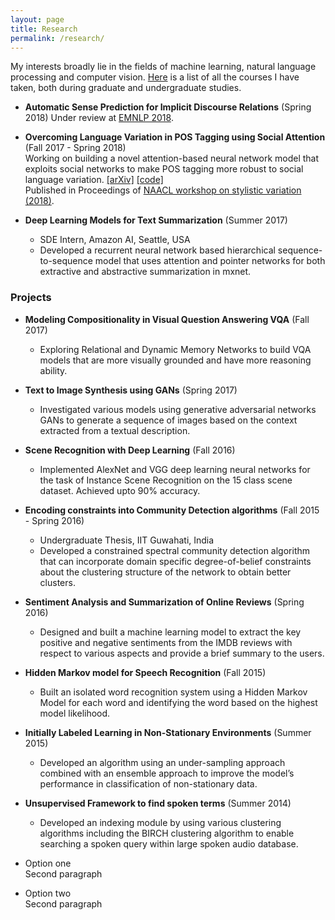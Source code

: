 ```yaml
---
layout: page
title: Research
permalink: /research/
---
```


My interests broadly lie in the fields of machine learning, natural language processing and computer vision. 
[Here](/research/courses/) is a list of all the courses I have taken, both during graduate and undergraduate studies.


- **Automatic Sense Prediction for Implicit Discourse Relations** (Spring 2018)
	Under review at [EMNLP 2018](http://emnlp2018.org/).



- **Overcoming Language Variation in POS Tagging using Social Attention** (Fall 2017 - Spring 2018)  
	Working on building a novel attention-based neural network model that exploits social networks to make
POS tagging more robust to social language variation. [[arXiv]](https://arxiv.org/abs/1804.07331) [[code]](https://github.com/bmurali1994/socialnets_postagging)  
	Published in Proceedings of [NAACL workshop on stylistic variation (2018)](https://sites.google.com/view/2ndstylisticvariation/home).



- **Deep Learning Models for Text Summarization** (Summer 2017)
	- SDE Intern, Amazon AI, Seattle, USA
	- Developed a recurrent neural network based hierarchical sequence-to-sequence model that uses attention
and pointer networks for both extractive and abstractive summarization in mxnet.




### Projects

- **Modeling Compositionality in Visual Question Answering VQA** (Fall 2017)
	- Exploring Relational and Dynamic Memory Networks to build VQA models that are more visually grounded
and have more reasoning ability.



- **Text to Image Synthesis using GANs** (Spring 2017)
	- Investigated various models using generative adversarial networks GANs to generate a sequence of images
based on the context extracted from a textual description.



- **Scene Recognition with Deep Learning** (Fall 2016)
	- Implemented AlexNet and VGG deep learning neural networks for the task of Instance Scene Recognition
on the 15 class scene dataset. Achieved upto 90% accuracy.



- **Encoding constraints into Community Detection algorithms** (Fall 2015 - Spring 2016)
	- Undergraduate Thesis, IIT Guwahati, India
	- Developed a constrained spectral community detection algorithm that can incorporate domain specific
degree-of-belief constraints about the clustering structure of the network to obtain better clusters.



- **Sentiment Analysis and Summarization of Online Reviews** (Spring 2016)
	- Designed and built a machine learning model to extract the key positive and negative sentiments from the
IMDB reviews with respect to various aspects and provide a brief summary to the users.




- **Hidden Markov model for Speech Recognition** (Fall 2015)
	- Built an isolated word recognition system using a Hidden Markov Model for each word and identifying the
word based on the highest model likelihood.




- **Initially Labeled Learning in Non-Stationary Environments** (Summer 2015)
	- Developed an algorithm using an under-sampling approach combined with an ensemble approach to improve
the model’s performance in classification of non-stationary data.




- **Unsupervised Framework to find spoken terms** (Summer 2014)
	- Developed an indexing module by using various clustering algorithms including the BIRCH clustering algorithm to enable searching a spoken query within large spoken audio database.

- Option one  
 Second paragraph

- Option two  
 Second paragraph
	
